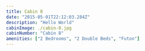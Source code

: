 ```yaml
---
title: Cabin 8
date: "2015-05-01T22:12:03.284Z"
description: "Hello World"
cabinImage: ./cabin-8.jpg
cabinNumber: "Cabin 8"
amenities: ["2 Bedrooms", "2 Double Beds", "Futon"]
---
```

